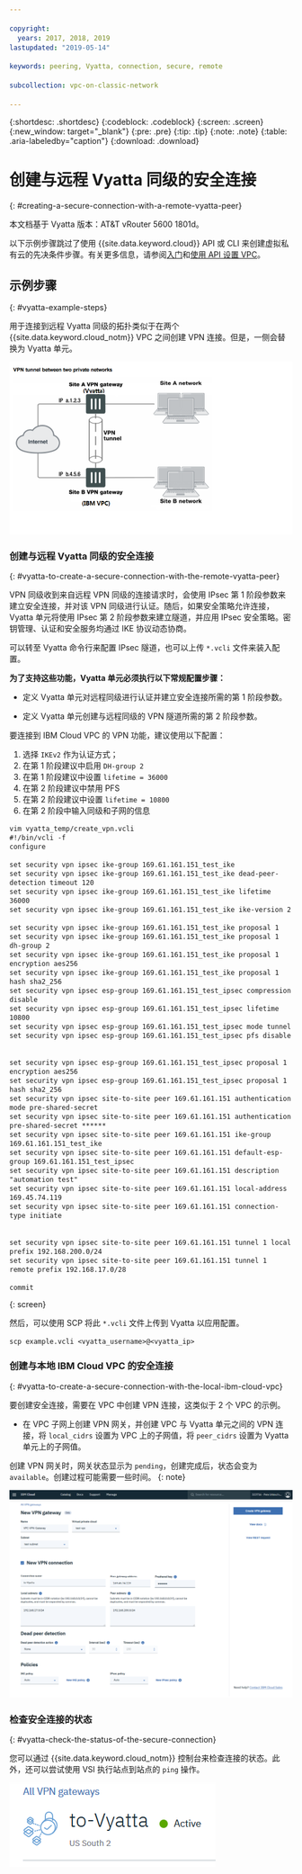 ```yaml
---

copyright:
  years: 2017, 2018, 2019
lastupdated: "2019-05-14"

keywords: peering, Vyatta, connection, secure, remote

subcollection: vpc-on-classic-network

---
```


{:shortdesc: .shortdesc}
{:codeblock: .codeblock}
{:screen: .screen}
{:new_window: target="_blank"}
{:pre: .pre}
{:tip: .tip}
{:note: .note}
{:table: .aria-labeledby="caption"}
{:download: .download}


# 创建与远程 Vyatta 同级的安全连接
{: #creating-a-secure-connection-with-a-remote-vyatta-peer}

本文档基于 Vyatta 版本：AT&T vRouter 5600 1801d。

以下示例步骤跳过了使用 {{site.data.keyword.cloud}} API 或 CLI 来创建虚拟私有云的先决条件步骤。有关更多信息，请参阅[入门](/docs/vpc-on-classic?topic=vpc-on-classic-getting-started)和[使用 API 设置 VPC](/docs/vpc-on-classic?topic=vpc-on-classic-creating-a-vpc-using-the-rest-apis)。

## 示例步骤
{: #vyatta-example-steps}

用于连接到远程 Vyatta 同级的拓扑类似于在两个 {{site.data.keyword.cloud_notm}} VPC 之间创建 VPN 连接。但是，一侧会替换为 Vyatta 单元。

![在此输入图像描述](images/vpc-vpn-vy-figure.png)

### 创建与远程 Vyatta 同级的安全连接
{: #vyatta-to-create-a-secure-connection-with-the-remote-vyatta-peer}

VPN 同级收到来自远程 VPN 同级的连接请求时，会使用 IPsec 第 1 阶段参数来建立安全连接，并对该 VPN 同级进行认证。随后，如果安全策略允许连接，Vyatta 单元将使用 IPsec 第 2 阶段参数来建立隧道，并应用 IPsec 安全策略。密钥管理、认证和安全服务均通过 IKE 协议动态协商。

可以转至 Vyatta 命令行来配置 IPsec 隧道，也可以上传 `*.vcli` 文件来装入配置。

**为了支持这些功能，Vyatta 单元必须执行以下常规配置步骤：**

* 定义 Vyatta 单元对远程同级进行认证并建立安全连接所需的第 1 阶段参数。

* 定义 Vyatta 单元创建与远程同级的 VPN 隧道所需的第 2 阶段参数。

要连接到 IBM Cloud VPC 的 VPN 功能，建议使用以下配置：

1. 选择 `IKEv2` 作为认证方式；
2. 在第 1 阶段建议中启用 `DH-group 2`
3. 在第 1 阶段建议中设置 `lifetime = 36000`
4. 在第 2 阶段建议中禁用 PFS
5. 在第 2 阶段建议中设置 `lifetime = 10800`
6. 在第 2 阶段中输入同级和子网的信息

```
vim vyatta_temp/create_vpn.vcli
#!/bin/vcli -f
configure

set security vpn ipsec ike-group 169.61.161.151_test_ike
set security vpn ipsec ike-group 169.61.161.151_test_ike dead-peer-detection timeout 120
set security vpn ipsec ike-group 169.61.161.151_test_ike lifetime 36000
set security vpn ipsec ike-group 169.61.161.151_test_ike ike-version 2

set security vpn ipsec ike-group 169.61.161.151_test_ike proposal 1
set security vpn ipsec ike-group 169.61.161.151_test_ike proposal 1 dh-group 2
set security vpn ipsec ike-group 169.61.161.151_test_ike proposal 1 encryption aes256
set security vpn ipsec ike-group 169.61.161.151_test_ike proposal 1 hash sha2_256
set security vpn ipsec esp-group 169.61.161.151_test_ipsec compression disable
set security vpn ipsec esp-group 169.61.161.151_test_ipsec lifetime 10800
set security vpn ipsec esp-group 169.61.161.151_test_ipsec mode tunnel
set security vpn ipsec esp-group 169.61.161.151_test_ipsec pfs disable


set security vpn ipsec esp-group 169.61.161.151_test_ipsec proposal 1 encryption aes256
set security vpn ipsec esp-group 169.61.161.151_test_ipsec proposal 1 hash sha2_256
set security vpn ipsec site-to-site peer 169.61.161.151 authentication mode pre-shared-secret
set security vpn ipsec site-to-site peer 169.61.161.151 authentication pre-shared-secret ******
set security vpn ipsec site-to-site peer 169.61.161.151 ike-group 169.61.161.151_test_ike
set security vpn ipsec site-to-site peer 169.61.161.151 default-esp-group 169.61.161.151_test_ipsec
set security vpn ipsec site-to-site peer 169.61.161.151 description "automation test"
set security vpn ipsec site-to-site peer 169.61.161.151 local-address 169.45.74.119
set security vpn ipsec site-to-site peer 169.61.161.151 connection-type initiate


set security vpn ipsec site-to-site peer 169.61.161.151 tunnel 1 local prefix 192.168.200.0/24
set security vpn ipsec site-to-site peer 169.61.161.151 tunnel 1 remote prefix 192.168.17.0/28

commit
```
{: screen}

然后，可以使用 SCP 将此 `*.vcli` 文件上传到 Vyatta 以应用配置。

`scp example.vcli <vyatta_username>@<vyatta_ip>`

### 创建与本地 IBM Cloud VPC 的安全连接
{: #vyatta-to-create-a-secure-connection-with-the-local-ibm-cloud-vpc}

 要创建安全连接，需要在 VPC 中创建 VPN 连接，这类似于 2 个 VPC 的示例。

* 在 VPC 子网上创建 VPN 网关，并创建 VPC 与 Vyatta 单元之间的 VPN 连接，将 `local_cidrs` 设置为 VPC 上的子网值，将 `peer_cidrs` 设置为 Vyatta 单元上的子网值。

创建 VPN 网关时，网关状态显示为 `pending`，创建完成后，状态会变为 `available`。创建过程可能需要一些时间。
{: note}

![在此输入图像描述](images/vpc-vpn-vy-connection.png)

### 检查安全连接的状态
{: #vyatta-check-the-status-of-the-secure-connection}

您可以通过 {{site.data.keyword.cloud_notm}} 控制台来检查连接的状态。此外，还可以尝试使用 VSI 执行站点到站点的 `ping` 操作。

![在此输入图像描述](images/vpc-vpn-vy-status.png)
